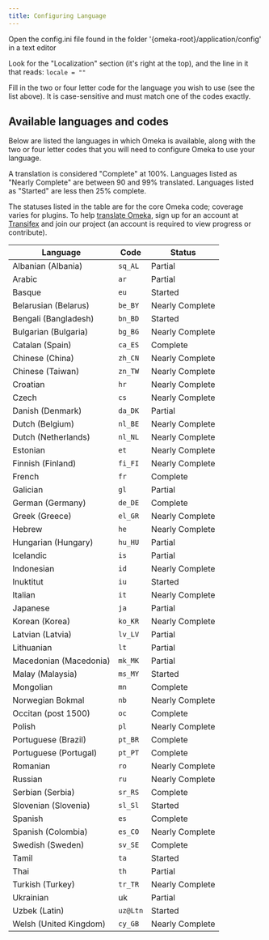 ```yaml
---
title: Configuring Language
---
```

Open the config.ini file found in the folder '{omeka-root}/application/config' in a text editor

Look for the "Localization" section (it's right at the top), and the line in it that reads: `locale = "" `

Fill in the two or four letter code for the language you wish to use (see the list above). It is case-sensitive and must match one of the codes exactly.


Available languages and codes
---------------------------------------------------------------

Below are listed the languages in which Omeka is available, along with the two or four letter codes that you will need to configure Omeka to use your language.

A translation is considered "Complete" at 100%. Languages listed as "Nearly Complete" are between 90 and 99% translated. Languages listed as "Started" are less then 25% complete.

The statuses listed in the table are for the core Omeka code; coverage varies for plugins. To help [translate Omeka](/Translate_Omeka.md), sign up for an account at [Transifex](https://www.transifex.com) and join our project (an account is required to view progress or contribute).

Language | Code | Status
---|---|---
Albanian (Albania)| `sq_AL` | Partial
Arabic | `ar` | Partial
Basque | `eu` | Started
Belarusian (Belarus) | `be_BY` | Nearly Complete
Bengali (Bangladesh)| `bn_BD` | Started
Bulgarian (Bulgaria)| `bg_BG` | Nearly Complete
Catalan (Spain)| `ca_ES` | Complete
Chinese (China)| `zh_CN` | Nearly Complete
Chinese (Taiwan)| `zn_TW` |Nearly Complete
Croatian | `hr` | Nearly Complete
Czech | `cs` | Nearly Complete
Danish (Denmark) | `da_DK` | Partial
Dutch (Belgium) | `nl_BE` | Nearly Complete
Dutch (Netherlands) | `nl_NL` | Nearly Complete
Estonian | `et` | Nearly Complete
Finnish (Finland) | `fi_FI` | Nearly Complete
French | `fr` | Complete
Galician | `gl` | Partial
German (Germany) | `de_DE` | Complete
Greek (Greece) | `el_GR` | Nearly Complete
Hebrew | `he` | Nearly Complete
Hungarian (Hungary) | `hu_HU` | Partial
Icelandic | `is` | Partial
Indonesian | `id` | Nearly Complete
Inuktitut | `iu` | Started
Italian | `it` | Nearly Complete
Japanese | `ja` | Partial
Korean (Korea) | `ko_KR` | Nearly Complete
Latvian (Latvia) | `lv_LV` | Partial
Lithuanian | `lt` | Partial
Macedonian (Macedonia) | `mk_MK` | Partial
Malay (Malaysia) | `ms_MY` | Started
Mongolian | `mn` | Complete
Norwegian Bokmal | `nb` | Nearly Complete
Occitan (post 1500) | `oc` | Complete
Polish | `pl` | Nearly Complete
Portuguese (Brazil) | `pt_BR` | Complete
Portuguese (Portugal) | `pt_PT` | Complete
Romanian | `ro` | Nearly Complete
Russian | `ru` | Nearly Complete
Serbian (Serbia) | `sr_RS` | Complete
Slovenian (Slovenia) | `sl_Sl` | Started
Spanish | `es` | Complete
Spanish (Colombia) | `es_CO` | Nearly Complete
Swedish (Sweden) | `sv_SE` | Complete
Tamil | `ta` | Started
Thai | `th` | Partial
Turkish (Turkey) | `tr_TR` | Nearly Complete
Ukrainian | uk | Partial
Uzbek (Latin) | `uz@Ltn` | Started
Welsh (United Kingdom) | `cy_GB` | Nearly Complete

